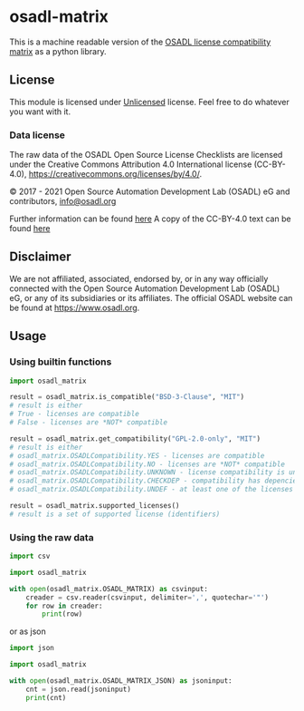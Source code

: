 # osadl-matrix

This is a machine readable version of the [OSADL license compatibility matrix](https://www.osadl.org/Access-to-raw-data.oss-compliance-raw-data-access.0.html) as a python library.

## License

This module is licensed under [Unlicensed](LICENSE.Unlicensed) license. Feel free to do whatever you want with it.

### Data license

The raw data of the OSADL Open Source License Checklists are licensed under the Creative Commons Attribution 4.0 International license (CC-BY-4.0), https://creativecommons.org/licenses/by/4.0/.

© 2017 - 2021 Open Source Automation Development Lab (OSADL) eG and contributors, info@osadl.org

Further information can be found [here](https://www.osadl.org/Access-to-raw-data.oss-compliance-raw-data-access.0.html)
A copy of the CC-BY-4.0 text can be found [here](LICENSE.ccby40)

## Disclaimer

We are not affiliated, associated, endorsed by, or in any way officially connected with the Open Source Automation Development Lab (OSADL) eG, or any of its subsidiaries or its affiliates. The official OSADL website can be found at https://www.osadl.org.

## Usage

### Using builtin functions

```python
import osadl_matrix

result = osadl_matrix.is_compatible("BSD-3-Clause", "MIT")
# result is either
# True - licenses are compatible
# False - licenses are *NOT* compatible

result = osadl_matrix.get_compatibility("GPL-2.0-only", "MIT")
# result is either
# osadl_matrix.OSADLCompatibility.YES - licenses are compatible
# osadl_matrix.OSADLCompatibility.NO - licenses are *NOT* compatible
# osadl_matrix.OSADLCompatibility.UNKNOWN - license compatibility is uncertain
# osadl_matrix.OSADLCompatibility.CHECKDEP - compatibility has depencies that need to be checked
# osadl_matrix.OSADLCompatibility.UNDEF - at least one of the licenses are not present in the OSADL matrix

result = osadl_matrix.supported_licenses()
# result is a set of supported license (identifiers)
```

### Using the raw data

```python
import csv

import osadl_matrix

with open(osadl_matrix.OSADL_MATRIX) as csvinput:
    creader = csv.reader(csvinput, delimiter=',', quotechar='"')
    for row in creader:
        print(row)
```

or as json

```python
import json

import osadl_matrix

with open(osadl_matrix.OSADL_MATRIX_JSON) as jsoninput:
    cnt = json.read(jsoninput)
    print(cnt)
```
